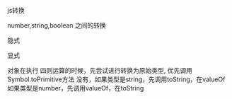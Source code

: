 js转换

number,string,boolean 之间的转换

隐式

显式

对象在执行 四则运算的时候，先尝试进行转换为原始类型,
优先调用 Symbol.toPrimitive方法
没有，如果类型是string，先调用toString，在valueOf
如果类型是number，先调用valueOf，在toString
